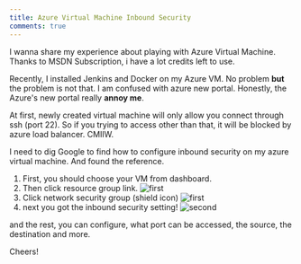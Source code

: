 ```yaml
---
title: Azure Virtual Machine Inbound Security
comments: true
---
```

I wanna share my experience about playing with Azure Virtual Machine. Thanks to MSDN Subscription, i have a lot credits left to use.

Recently, I installed Jenkins and Docker on my Azure VM. No problem __but__ the problem is not that.  I am confused with azure new portal. Honestly, the Azure's new portal really __annoy me__.

At first, newly created virtual machine will only allow you connect through ssh (port 22). So if you trying to access other than that, it will be blocked by azure load balancer. CMIIW.

I need to dig Google to find how to configure inbound security on my azure virtual machine. And found the reference. 

1. First, you should choose your VM from dashboard.
2. Then click resource group link.
![first](https://i.imgur.com/1KcHhEV.jpg)
3. Click network security group (shield icon)
![first](https://i.imgur.com/zEHWrHs.jpg)
4. next you got the inbound security setting!
![second](https://i.imgur.com/VQYA8fg.jpg)

and the rest, you can configure, what port can be accessed, the source, the destination and more. 

Cheers!
